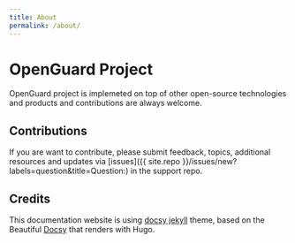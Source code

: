 ```yaml
---
title: About
permalink: /about/
---
```


# OpenGuard Project

OpenGuard project is implemeted on top of other open-source technologies and products and contributions are always welcome.

## Contributions

If you are want to contribute, please submit feedback, topics, additional resources and updates via [issues]({{ site.repo }}/issues/new?labels=question&title=Question:) in the support repo.


## Credits

This documentation website is using [docsy jekyll](https://vsoch.github.io/docsy-jekyll/) theme, based
on the Beautiful [Docsy](https://github.com/google/docsy) that renders with Hugo.